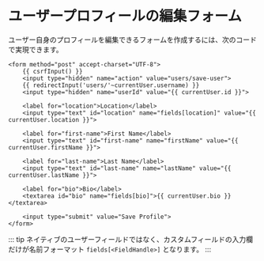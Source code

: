 # ユーザープロフィールの編集フォーム

ユーザー自身のプロフィールを編集できるフォームを作成するには、次のコードで実現できます。

```twig
<form method="post" accept-charset="UTF-8">
    {{ csrfInput() }}
    <input type="hidden" name="action" value="users/save-user">
    {{ redirectInput('users/'~currentUser.username) }}
    <input type="hidden" name="userId" value="{{ currentUser.id }}">

    <label for="location">Location</label>
    <input type="text" id="location" name="fields[location]" value="{{ currentUser.location }}">

    <label for="first-name">First Name</label>
    <input type="text" id="first-name" name="firstName" value="{{ currentUser.firstName }}">
    
    <label for="last-name">Last Name</label>
    <input type="text" id="last-name" name="lastName" value="{{ currentUser.lastName }}">
    
    <label for="bio">Bio</label>
    <textarea id="bio" name="fields[bio]">{{ currentUser.bio }}</textarea>

    <input type="submit" value="Save Profile">
</form>
```

::: tip
ネイティブのユーザーフィールドではなく、カスタムフィールドの入力欄だけが名前フォーマット `fields[<FieldHandle>]` となります。
:::

